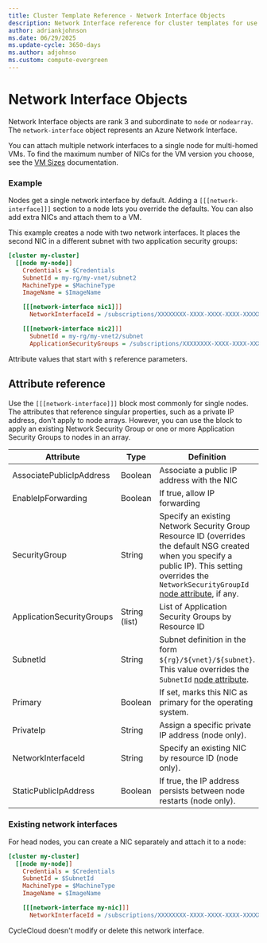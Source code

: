 ```yaml
---
title: Cluster Template Reference - Network Interface Objects
description: Network Interface reference for cluster templates for use with Azure CycleCloud
author: adriankjohnson
ms.date: 06/29/2025
ms.update-cycle: 3650-days
ms.author: adjohnso
ms.custom: compute-evergreen
---
```


# Network Interface Objects

Network Interface objects are rank 3 and subordinate to `node` or `nodearray`. The `network-interface` object represents an Azure Network Interface.

You can attach multiple network interfaces to a single node for multi-homed VMs. To find the maximum number of NICs for the VM version you choose, see the [VM Sizes](/azure/virtual-machines/linux/sizes) documentation.

### Example

Nodes get a single network interface by default. Adding a `[[[network-interface]]]` section to a node lets you override the defaults. You can also add extra NICs and attach them to a VM.

This example creates a node with two network interfaces. It places the second NIC in a different subnet with two application security groups:

``` ini
[cluster my-cluster]
  [[node my-node]]
    Credentials = $Credentials
    SubnetId = my-rg/my-vnet/subnet2
    MachineType = $MachineType
    ImageName = $ImageName

    [[[network-interface nic1]]]
      NetworkInterfaceId = /subscriptions/XXXXXXXX-XXXX-XXXX-XXXX-XXXXXXXXXXXX/resourceGroups/my-rg/providers/Microsoft.Network/networkInterfaces/my-nic

    [[[network-interface nic2]]]
      SubnetId = my-rg/my-vnet2/subnet
      ApplicationSecurityGroups = /subscriptions/XXXXXXXX-XXXX-XXXX-XXXX-XXXXXXXXXXXX/resourceGroups/my-rg/providers/Microsoft.Network/applicationSecurityGroups/asg1, /subscriptions/XXXXXXXX-XXXX-XXXX-XXXX-XXXXXXXXXXXX/resourceGroups/my-rg/providers/Microsoft.Network/applicationSecurityGroups/asg2
```

Attribute values that start with `$` reference parameters.

## Attribute reference

Use the `[[[network-interface]]]` block most commonly for single nodes. The attributes that reference singular properties, such as a private IP address, don't apply to node arrays. However, you can use the block to apply an existing Network Security Group or one or more Application Security Groups to nodes in an array.

Attribute | Type | Definition
--------- | ---- | ----------
AssociatePublicIpAddress | Boolean | Associate a public IP address with the NIC
EnableIpForwarding | Boolean | If true, allow IP forwarding
SecurityGroup | String | Specify an existing Network Security Group Resource ID (overrides the default NSG created when you specify a public IP). This setting overrides the `NetworkSecurityGroupId` [node attribute](node-nodearray-reference.md), if any.
ApplicationSecurityGroups | String (list) | List of Application Security Groups by Resource ID
SubnetId | String | Subnet definition in the form `${rg}/${vnet}/${subnet}`. This value overrides the `SubnetId` [node attribute](node-nodearray-reference.md).
Primary | Boolean | If set, marks this NIC as primary for the operating system.
PrivateIp | String | Assign a specific private IP address (node only).
NetworkInterfaceId | String | Specify an existing NIC by resource ID (node only).
StaticPublicIpAddress | Boolean | If true, the IP address persists between node restarts (node only).

### Existing network interfaces

For head nodes, you can create a NIC separately and attach it to a node:

``` ini
[cluster my-cluster]
  [[node my-node]]
    Credentials = $Credentials
    SubnetId = $SubnetId
    MachineType = $MachineType
    ImageName = $ImageName

    [[[network-interface my-nic]]]
      NetworkInterfaceId = /subscriptions/XXXXXXXX-XXXX-XXXX-XXXX-XXXXXXXXXXXX/resourceGroups/my-rg/providers/Microsoft.Network/networkInterfaces/my-nic
```

CycleCloud doesn't modify or delete this network interface.

